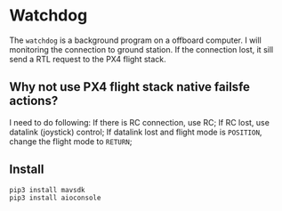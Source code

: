 # Watchdog
The `watchdog` is a background program on a offboard computer. I will monitoring the connection to ground station. If the connection lost, it sill send a RTL request to the PX4 flight stack.

## Why not use PX4 flight stack native failsfe actions?
I need to do following:
    If there is RC connection, use RC;
    If RC lost, use datalink (joystick) control;
    If datalink lost and flight mode is `POSITION`, change the flight mode to `RETURN`;

## Install

    pip3 install mavsdk
    pip3 install aioconsole